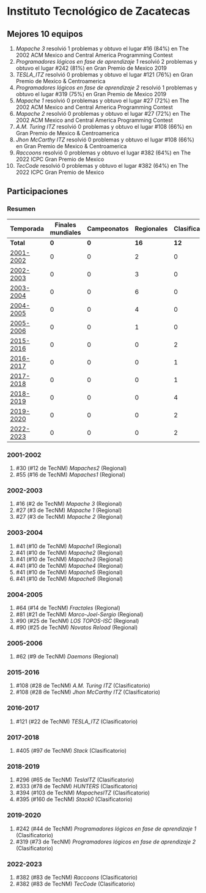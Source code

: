 # Instituto Tecnológico de Zacatecas

## Mejores 10 equipos

1. _Mapache 3_ resolvió 1 problemas y obtuvo el lugar #16 (84%) en The 2002 ACM Mexico and Central America Programming Contest
1. _Programadores lógicos en fase de aprendizaje 1_ resolvió 2 problemas y obtuvo el lugar #242 (81%) en Gran Premio de Mexico 2019
1. _TESLA_ITZ_ resolvió 0 problemas y obtuvo el lugar #121 (76%) en Gran Premio de Mexico & Centroamerica
1. _Programadores lógicos en fase de aprendizaje 2_ resolvió 1 problemas y obtuvo el lugar #319 (75%) en Gran Premio de Mexico 2019
1. _Mapache 1_ resolvió 0 problemas y obtuvo el lugar #27 (72%) en The 2002 ACM Mexico and Central America Programming Contest
1. _Mapache 2_ resolvió 0 problemas y obtuvo el lugar #27 (72%) en The 2002 ACM Mexico and Central America Programming Contest
1. _A.M. Turing ITZ_ resolvió 0 problemas y obtuvo el lugar #108 (66%) en Gran Premio de Mexico & Centroamerica
1. _Jhon McCarthy ITZ_ resolvió 0 problemas y obtuvo el lugar #108 (66%) en Gran Premio de Mexico & Centroamerica
1. _Raccoons_ resolvió 0 problemas y obtuvo el lugar #382 (64%) en The 2022 ICPC Gran Premio de Mexico
1. _TecCode_ resolvió 0 problemas y obtuvo el lugar #382 (64%) en The 2022 ICPC Gran Premio de Mexico

## Participaciones

### Resumen

| Temporada | Finales mundiales | Campeonatos | Regionales | Clasificatorios | Equipos |
| --- | --- | --- | --- | --- | --- |
| **Total** | **0** | **0** | **16** | **12** | **28** |
| [2001-2002](#2001-2002) | 0 | 0 | 2 | 0 | 2 |
| [2002-2003](#2002-2003) | 0 | 0 | 3 | 0 | 3 |
| [2003-2004](#2003-2004) | 0 | 0 | 6 | 0 | 6 |
| [2004-2005](#2004-2005) | 0 | 0 | 4 | 0 | 4 |
| [2005-2006](#2005-2006) | 0 | 0 | 1 | 0 | 1 |
| [2015-2016](#2015-2016) | 0 | 0 | 0 | 2 | 2 |
| [2016-2017](#2016-2017) | 0 | 0 | 0 | 1 | 1 |
| [2017-2018](#2017-2018) | 0 | 0 | 0 | 1 | 1 |
| [2018-2019](#2018-2019) | 0 | 0 | 0 | 4 | 4 |
| [2019-2020](#2019-2020) | 0 | 0 | 0 | 2 | 2 |
| [2022-2023](#2022-2023) | 0 | 0 | 0 | 2 | 2 |

### 2001-2002

1. #30 (#12 de TecNM) _Mapaches2_ (Regional)
1. #55 (#16 de TecNM) _Mapaches1_ (Regional)

### 2002-2003

1. #16 (#2 de TecNM) _Mapache 3_ (Regional)
1. #27 (#3 de TecNM) _Mapache 1_ (Regional)
1. #27 (#3 de TecNM) _Mapache 2_ (Regional)

### 2003-2004

1. #41 (#10 de TecNM) _Mapache1_ (Regional)
1. #41 (#10 de TecNM) _Mapache2_ (Regional)
1. #41 (#10 de TecNM) _Mapache3_ (Regional)
1. #41 (#10 de TecNM) _Mapache4_ (Regional)
1. #41 (#10 de TecNM) _Mapache5_ (Regional)
1. #41 (#10 de TecNM) _Mapache6_ (Regional)

### 2004-2005

1. #64 (#14 de TecNM) _Fractales_ (Regional)
1. #81 (#21 de TecNM) _Marco-Joel-Sergio_ (Regional)
1. #90 (#25 de TecNM) _LOS TOPOS-ISC_ (Regional)
1. #90 (#25 de TecNM) _Novatos Reload_ (Regional)

### 2005-2006

1. #62 (#9 de TecNM) _Daemons_ (Regional)

### 2015-2016

1. #108 (#28 de TecNM) _A.M. Turing ITZ_ (Clasificatorio)
1. #108 (#28 de TecNM) _Jhon McCarthy ITZ_ (Clasificatorio)

### 2016-2017

1. #121 (#22 de TecNM) _TESLA_ITZ_ (Clasificatorio)

### 2017-2018

1. #405 (#97 de TecNM) _Stack_ (Clasificatorio)

### 2018-2019

1. #296 (#65 de TecNM) _TeslaITZ_ (Clasificatorio)
1. #333 (#78 de TecNM) _HUNTERS_ (Clasificatorio)
1. #394 (#103 de TecNM) _MapachesITZ_ (Clasificatorio)
1. #395 (#160 de TecNM) _Stack0_ (Clasificatorio)

### 2019-2020

1. #242 (#44 de TecNM) _Programadores lógicos en fase de aprendizaje 1_ (Clasificatorio)
1. #319 (#73 de TecNM) _Programadores lógicos en fase de aprendizaje 2_ (Clasificatorio)

### 2022-2023

1. #382 (#83 de TecNM) _Raccoons_ (Clasificatorio)
1. #382 (#83 de TecNM) _TecCode_ (Clasificatorio)



